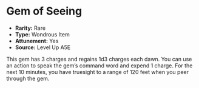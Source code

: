 
# Gem of Seeing

* **Rarity:** Rare
* **Type:** Wondrous Item
* **Attunement:** Yes
* **Source:** Level Up A5E


This gem has 3 charges and regains 1d3 charges each dawn. You can use an action to speak the gem’s command word and expend 1 charge. For the next 10 minutes, you have truesight to a range of 120 feet when you peer through the gem.
